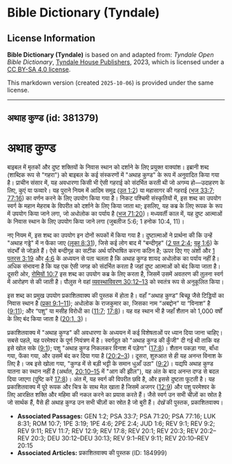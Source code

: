 # Bible Dictionary (Tyndale)

## License Information

**Bible Dictionary (Tyndale)** is based on and adapted from: _Tyndale Open Bible Dictionary_, [Tyndale House Publishers](https://tyndaleopenresources.com/), 2023, which is licensed under a [CC BY-SA 4.0 license](https://creativecommons.org/licenses/by-sa/4.0/legalcode.en).

This markdown version (created `2025-10-06`) is provided under the same license.



--------------------------------

## अथाह कुण्ड (id: 381379)

अथाह कुण्ड
==========

बाइबल में मृतकों और दुष्ट शक्तियों के निवास स्थान को दर्शाने के लिए प्रयुक्त वाक्यांश। इब्रानी शब्द (शाब्दिक रूप से "गहरा") को बाइबल के कई संस्करणों में "अथाह कुण्ड" के रूप में अनुवादित किया गया है। प्राचीन संसार में, यह अवधारणा किसी भी ऐसी गहराई को संदर्भित करती थी जो अगम्य हो—उदाहरण के लिए, कुएं या फव्वारे। यह पुराने नियम में आदिम समुद्र ([उत 1:2](https://ref.ly/Gen1:2)) या महासागर की गहराई ([भज 33:7](https://ref.ly/Ps33:7); [77:16](https://ref.ly/Ps77:16)) का वर्णन करने के लिए उपयोग किया गया है। निकट पश्चिमी संस्कृतियों में, इस शब्द का उपयोग स्वर्ग के महान मेहराब के विपरीत को दर्शाने के लिए किया जाता था; इसलिए, यह कब्र के लिए रूपक के रूप में उपयोग किया जाने लगा, जो अधोलोक का पर्याय है ([भज 71:20](https://ref.ly/Ps71:20))। मध्यवर्ती काल में, यह दुष्ट आत्माओं के निवास स्थान के लिए उपयोग किया जाने लगा (जुबलीज 5:6; 1 हनोक 10:4, 11\)।

नए नियम में, इस शब्द का उपयोग इन दोनों रूपकों में किया गया है। दुष्टात्माओं ने प्रार्थना की कि उन्हें "अथाह गड्ढे" में न फेंका जाए ([लूका 8:31](https://ref.ly/Luke8:31)), जिसे कई लोग बाद में "बन्दीगृह" ([2 पत 2:4](https://ref.ly/2Pet2:4); [यहू 1:6](https://ref.ly/Jude1:6)) के संदर्भों से जोड़ते हैं। ऐसे बन्दीगृह का सटीक अर्थ परिभाषित करना कठिन है; ऊपर दिए गए अंशों और [1 पतरस 3:19](https://ref.ly/1Pet3:19) और [4:6](https://ref.ly/1Pet4:6) के अध्ययन से पता चलता है कि अथाह कुण्ड शायद अधोलोक का पर्याय नहीं है। अधिक संभावना है कि यह एक ऐसी जगह को संदर्भित करता है जहां दुष्ट आत्माओं को बंद किया जाता है। दूसरी ओर, [रोमियों 10:7](https://ref.ly/Rom10:7) इस शब्द का उपयोग कब्र के लिए करता है, जिसमें उसमें अवतरण की तुलना स्वर्ग में आरोहण से की जाती है। पौलुस ने वहां [व्यवस्थाविवरण 30:12–13](https://ref.ly/Deut30:12-Deut30:13) को स्वतंत्र रूप से अनुकूलित किया।

इस शब्द का प्रमुख उपयोग प्रकाशितवाक्य की पुस्तक में होता है। वहाँ “अथाह कुण्ड” बिच्छू जैसे टिड्डियों का निवास स्थान है ([प्रका 9:1–11](https://ref.ly/Rev9:1-Rev9:11)); अधोलोक के राजकुमार का, जिसका नाम “अबद्दोन” या “विनाश” है ([9:11](https://ref.ly/Rev9:11)); और “पशु” या मसीह विरोधी का ([11:7](https://ref.ly/Rev11:7); [17:8](https://ref.ly/Rev17:8))। यह वह स्थान भी है जहाँ शैतान को 1,000 वर्षों के लिए बंद किया जाता है ([20:1, 3](https://ref.ly/Rev20:1,Rev20:3))।

प्रकाशितवाक्य में "अथाह कुण्ड" की अवधारणा के अध्ययन में कई विशेषताओं पर ध्यान दिया जाना चाहिए। सबसे पहले, यह परमेश्वर के पूर्ण नियंत्रण में है। स्वर्गदूत को "अथाह कुण्ड की कुँजी" दी गई थी ताकि वह इसे खोल सके ([9:1](https://ref.ly/Rev9:1)); पशु "अथाह कुण्ड निकलकर विनाश में पड़ेगा" ([17:8](https://ref.ly/Rev17:8))। शैतान पकड़ा गया, बाँधा गया, फेंका गया, और उसमें बंद कर दिया गया है ([20:2–3](https://ref.ly/Rev20:2-Rev20:3))। दूसरा, शुरुआत से ही यह अनन्त विनाश के लिए है। जब इसे खोला गया, "कुण्ड में से बड़ी भट्टी के समान धुआँ उठा" ([9:2](https://ref.ly/Rev9:2))। यद्यपि अथाह कुण्ड यातना का स्थान नहीं है (अर्थात, [20:10–15](https://ref.ly/Rev20:10-Rev20:15) में "आग की झील"), यह अंत के बाद अनन्त दण्ड से बदल दिया जाएगा (पुष्टि करें [17:8](https://ref.ly/Rev17:8))। अंत में, यह स्वर्ग की विपरीत छवि है, और इससे दुष्टता फूटती है। यह प्रकाशितवाक्य में पूरे रूपक और चित्र के साथ मेल खाता है जिसमें अजगर ([12:9](https://ref.ly/Rev12:9)) और पशु परमेश्वर के लिए आरक्षित शक्ति और महिमा की नकल करने का प्रयास करते हैं। जैसे स्वर्ग उन सभी चीज़ों का स्रोत है जो सार्थक हैं, वैसे ही अथाह कुण्ड उन सभी चीज़ों का स्रोत है जो बुरी हैं। *देखें* की पुस्तक, प्रकाशितवाक्य।

* **Associated Passages:** GEN 1:2; PSA 33:7; PSA 71:20; PSA 77:16; LUK 8:31; ROM 10:7; 1PE 3:19; 1PE 4:6; 2PE 2:4; JUD 1:6; REV 9:1; REV 9:2; REV 9:11; REV 11:7; REV 12:9; REV 17:8; REV 20:1; REV 20:3; REV 20:2–REV 20:3; DEU 30:12–DEU 30:13; REV 9:1–REV 9:11; REV 20:10–REV 20:15
* **Associated Articles:** प्रकाशितवाक्य की पुस्तक (ID: 184999)

